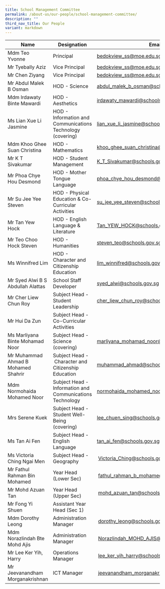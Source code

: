 ```yaml
---
title: School Management Committee
permalink: /about-us/our-people/school-management-committee/
description: ""
third_nav_title: Our People
variant: markdown
---
```

| Name | Designation | Email |
| -------- | -------- | -------- |
| Mdm Teo Yvonne     | Principal     | [bedokview\_ss@moe.edu.sg](mailto:bedokview_ss@moe.edu.sg)     |
| Mr Tyebally Aziz     | Vice Principal    | [bedokview\_ss@moe.edu.sg](mailto:bedokview_ss@moe.edu.sg)     |
| Mr Chen Ziyang     | Vice Principal    | [bedokview\_ss@moe.edu.sg](mailto:bedokview_ss@moe.edu.sg)     |
| Mr Abdul Malek B Osman     | HOD - Science    | [abdul\_malek\_b\_osman@schools.gov.sg](mailto:abdul_malek_b_osman@schools.gov.sg)   |
| Mdm Irdawaty Binte Mawardi     | HOD - Aesthetics    | [irdawaty\_mawardi@schools.gov.sg](mailto:irdawaty_mawardi@schools.gov.sg)   |
| Ms Lian Xue Li Jasmine     | HOD - Information and Communications Technology (covering)    | [lian\_xue\_li\_jasmine@schools.gov.sg](mailto:lian_xue_li_jasmine@schools.gov.sg)  |
| Mdm Khoo Ghee Suan Christina     | HOD - Mathematics    | [khoo\_ghee\_suan\_christina@schools.gov.sg](mailto:khoo_ghee_suan_christina@schools.gov.sg)   |
| Mr K T Sivakumar     | HOD - Student Management    | [K\_T\_Sivakumar@schools.gov.sg](mailto:K_T_Sivakumar@schools.gov.sg)   |
| Mr Phoa Chye Hou Desmond     | HOD - Mother Tongue Language    | [phoa\_chye\_hou\_desmond@schools.gov.sg](mailto:phoa_chye_hou_desmond@schools.gov.sg)   |
| Mr Su Jee Yee Steven     | HOD - Physical Education &amp;  Co-Curricular Activities    | [su\_jee\_yee\_steven@schools.gov.sg](mailto:su_jee_yee_steven@schools.gov.sg)   |
| Mr Tan Yew Hock     | HOD - English Language &amp; Literature    | [Tan\_YEW\_HOCK@schools.gov.sg](mailto:Tan_YEW_HOCK@schools.gov.sg)   |
| Mr Teo Choo Hock Steven     | HOD - Humanities    | [steven\_teo@schools.gov.sg](mailto:steven_teo@schools.gov.sg)   |
| Ms Winnifred Lim     | HOD - Character and Citizenship Education    | [lim\_winnifred@schools.gov.sg](mailto:lim_winnifred@schools.gov.sg)   |
| Mr Syed Alwi B S Abdullah Alattas     | School Staff Developer    | [syed\_alwi@schools.gov.sg](mailto:syed_alwi@schools.gov.sg)   |
| Mr Cher Liew Chun Roy     | Subject Head -  Student Leadership    | [cher\_liew\_chun\_roy@schools.gov.sg](mailto:cher_liew_chun_roy@schools.gov.sg)  |
| Mr Hui Da Zun     | Subject Head -  Co-Curricular Activities    |   |
| Ms Marliyana Binte Mohamad Noor     | Subject Head -  Science (covering)    | [marliyana_mohamad_noor@schools.gov.sg](mailto:marliyana_mohamad_noor@schools.gov.sg)  |
| Mr Muhammad Ahmad B Mohamed Shahrir     | Subject Head -&nbsp;Character and Citizenship Education    | [muhammad\_ahmad@schools.gov.sg](mailto:muhammad_ahmad@schools.gov.sg)  |
| Mdm Normohaida Mohamed Noor     | Subject Head - Information and Communications Technology    | [normohaida\_mohamed\_noor@schools.gov.sg](mailto:normohaida_mohamed_noor@schools.gov.sg)  |
| Mrs Serene Kuek     | Subject Head - Student Well-Being <br> (covering)    | [lee_chuen_sing@schools.gov.sg](mailto:lee_chuen_sing@schools.gov.sg)  |
| Ms Tan Ai Fen     | Subject Head - English Language    | [tan\_ai\_fen@schools.gov.sg](mailto:tan_ai_fen@schools.gov.sg)  |
| Ms Victoria Ching Ngai Men     | Subject Head - Geography      | &nbsp;[Victoria\_Ching@schools.gov.sg](mailto:Victoria_Ching@schools.gov.sg)  |
| Mr Fathul Rahman Bin Mohamed     | Year Head  (Lower Sec)      | &nbsp;[fathul\_rahman\_b\_mohamed@schools.gov.sg](mailto:fathul_rahman_b_mohamed@schools.gov.sg)  |
| Mr Mohd Azuan Tan     | Year Head (Upper Sec)      | &nbsp;[mohd\_azuan\_tan@schools.gov.sg](mailto:mohd_azuan_tan@schools.gov.sg)  |
| Mr Fong Yi Shuen     | Assistant Year Head  (Sec 1)      | &nbsp;  |
| Mdm Dorothy Leong     | Administration Manager      | &nbsp;[dorothy\_leong@schools.gov.sg](mailto:dorothy_leong@schools.gov.sg)  |
| Mdm Norazlindah Bte Mohd Ajis     | Administration Manager      | &nbsp;[Norazlindah\_MOHD\_AJIS@schools.gov.sg](mailto:Norazlindah_MOHD_AJIS@schools.gov.sg)  |
| Mr Lee Ker Yih, Harry     | Operations Manager      | &nbsp;[lee\_ker\_yih\_harry@schools.gov.sg](mailto:lee_ker_yih_harry@schools.gov.sg)  |
| Mr Jeevanandham Morganakrishnan     | ICT Manager      | &nbsp;[jeevanandham\_morganakrishnan@schools.gov.sg](mailto:jeevanandham_morganakrishnan@schools.gov.sg)  |